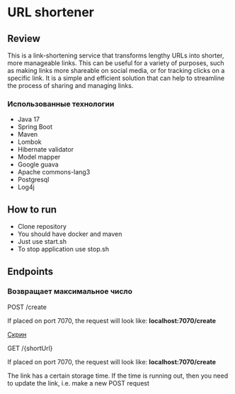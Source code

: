 # URL shortener
## Review
This is a link-shortening service that transforms lengthy URLs into shorter, 
more manageable links. This can be useful for a variety of purposes, 
such as making links more shareable on social media, or for tracking clicks 
on a specific link. It is a simple and efficient solution that can help to streamline 
the process of sharing and managing links.

### Использованные технологии
* Java 17
* Spring Boot
* Maven
* Lombok
* Hibernate validator
* Model mapper
* Google guava
* Apache commons-lang3
* Postgresql
* Log4j

## How to run
* Clone repository
* You should have docker and maven
* Just use start.sh
* To stop application use stop.sh

## Endpoints
### Возвращает максимальное число
POST /create

If placed on port 7070, the request will look like:
**localhost:7070/create**

[Скрин](https://github.com/AntonAcorn/Resources/blob/main/files/URLShortener/img.png)

GET /{shortUrl}

If placed on port 7070, the request will look like:
**localhost:7070/create**

The link has a certain storage time. If the time is running out, 
then you need to update the link, i.e. make a new POST request





